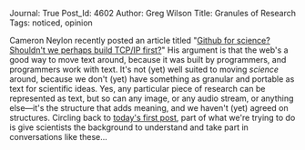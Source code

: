 Journal: True
Post_Id: 4602
Author: Greg Wilson
Title: Granules of Research
Tags: noticed, opinion

<p>Cameron Neylon recently posted an article titled "<a href="http://cameronneylon.net/blog/github-for-science-shouldn%E2%80%99t-we-perhaps-build-tcpip-first/">Github for science? Shouldn't we perhaps build TCP/IP first?</a>" His argument is that the web's a good way to move text around, because it was built by programmers, and programmers work with text. It's not (yet) well suited to moving <em>science</em> around, because we don't (yet) have something as granular and portable as text for scientific ideas. Yes, any particular piece of research can be represented as text, but so can any image, or any audio stream, or anything else&mdash;it's the structure that adds meaning, and we haven't (yet) agreed on structures. Circling back to <a href="|filename|2012-02-22-what-deep-thoughts-look-like.md">today's first post</a>, part of what we're trying to do is give scientists the background to understand and take part in conversations like these...</p>
